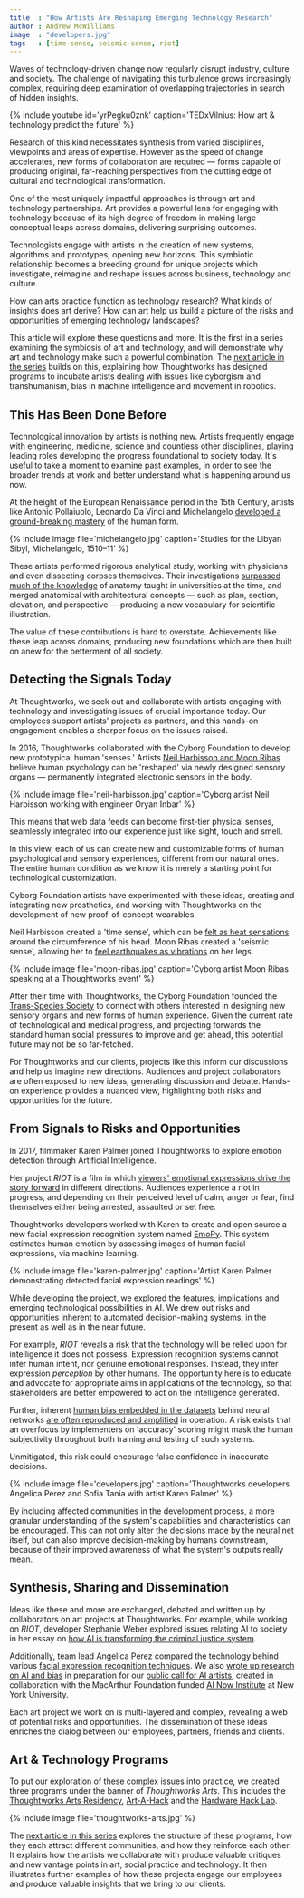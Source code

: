 ```yaml
---
title  : "How Artists Are Reshaping Emerging Technology Research"
author : Andrew McWilliams
image  : "developers.jpg"
tags   : [time-sense, seismic-sense, riot]
---
```

Waves of technology-driven change now regularly disrupt industry, culture and society. The challenge of navigating this turbulence grows increasingly complex, requiring deep examination of overlapping trajectories in search of hidden insights.

{% include youtube id='yrPegku0znk'
   caption='TEDxVilnius: How art & technology predict the future' %}

Research of this kind necessitates synthesis from varied disciplines, viewpoints and areas of expertise. However as the speed of change accelerates, new forms of collaboration are required — forms capable of producing original, far-reaching perspectives from the cutting edge of cultural and technological transformation.

<!--excerpt-ends-->

One of the most uniquely impactful approaches is through art and technology partnerships. Art provides a powerful lens for engaging with technology because of its high degree of freedom in making large conceptual leaps across domains, delivering surprising outcomes.

Technologists engage with artists in the creation of new systems, algorithms and prototypes, opening new horizons. This symbiotic relationship becomes a breeding ground for unique projects which investigate, reimagine and reshape issues across business, technology and culture.

How can arts practice function as technology research? What kinds of insights does art derive? How can art help us build a picture of the risks and opportunities of emerging technology landscapes?

This article will explore these questions and more. It is the first in a series examining the symbiosis of art and technology, and will demonstrate why art and technology make such a powerful combination. The [next article in the series](https://thoughtworksarts.io/blog/how-art-programs-drive-innovation-thoughtworks/) builds on this, explaining how Thoughtworks has designed programs to incubate artists dealing with issues like cyborgism and transhumanism, bias in machine intelligence and movement in robotics.

## This Has Been Done Before

Technological innovation by artists is nothing new. Artists frequently engage with engineering, medicine, science and countless other disciplines, playing leading roles developing the progress foundational to society today. It's useful to take a moment to examine past examples, in order to see the broader trends at work and better understand what is happening around us now.

At the height of the European Renaissance period in the 15th Century, artists like Antonio Pollaiuolo, Leonardo Da Vinci and Michelangelo [developed a ground-breaking mastery](https://www.smithsonianmag.com/science-nature/the-anatomy-of-renaissance-art-36887285/) of the human form.

{% include image file='michelangelo.jpg'
   caption='Studies for the Libyan Sibyl, Michelangelo, 1510–11' %}

These artists performed rigorous analytical study, working with physicians and even dissecting corpses themselves. Their investigations [surpassed much of the knowledge](https://www.metmuseum.org/toah/hd/anat/hd_anat.htm) of anatomy taught in universities at the time, and merged anatomical with architectural concepts &mdash; such as plan, section, elevation, and perspective &mdash; producing a new vocabulary for scientific illustration.

The value of these contributions is hard to overstate. Achievements like these leap across domains, producing new foundations which are then built on anew for the betterment of all society.

## Detecting the Signals Today

At Thoughtworks, we seek out and collaborate with artists engaging with technology and investigating issues of crucial importance today. Our employees support artists' projects as partners, and this hands-on engagement enables a sharper focus on the issues raised.

In 2016, Thoughtworks collaborated with the Cyborg Foundation to develop new prototypical human 'senses.' Artists [Neil Harbisson and Moon Ribas](https://thoughtworksarts.io/blog/introducing-cyborg-foundation/) believe human psychology can be 'reshaped' via newly designed sensory organs — permanently integrated electronic sensors in the body.

{% include image file='neil-harbisson.jpg'
   caption='Cyborg artist Neil Harbisson working with engineer Oryan Inbar' %}

This means that web data feeds can become first-tier physical senses, seamlessly integrated into our experience just like sight, touch and smell.

In this view, each of us can create new and customizable forms of human psychological and sensory experiences, different from our natural ones. The entire human condition as we know it is merely a starting point for technological customization.

Cyborg Foundation artists have experimented with these ideas, creating and integrating new prosthetics, and working with Thoughtworks on the development of new proof-of-concept wearables.

Neil Harbisson created a 'time sense', which can be [felt as heat sensations](https://thoughtworksarts.io/projects/time-sense/) around the circumference of his head. Moon Ribas created a 'seismic sense', allowing her to [feel earthquakes as vibrations](https://thoughtworksarts.io/projects/seismic-sense/) on her legs.

{% include image file='moon-ribas.jpg'
   caption='Cyborg artist Moon Ribas speaking at a Thoughtworks event' %}

After their time with Thoughtworks, the Cyborg Foundation founded the [Trans-Species Society](https://www.transpeciessociety.com/) to connect with others interested in designing new sensory organs and new forms of human experience. Given the current rate of technological and medical progress, and projecting forwards the standard human social pressures to improve and get ahead, this potential future may not be so far-fetched.

For Thoughtworks and our clients, projects like this inform our discussions and help us imagine new directions. Audiences and project collaborators are often exposed to new ideas, generating discussion and debate. Hands-on experience provides a nuanced view, highlighting both risks and opportunities for the future.

## From Signals to Risks and Opportunities

In 2017, filmmaker Karen Palmer joined Thoughtworks to explore emotion detection through Artificial Intelligence.

Her project *RIOT* is a film in which [viewers' emotional expressions drive the story forward](https://thoughtworksarts.io/projects/riot) in different directions. Audiences experience a riot in progress, and depending on their perceived level of calm, anger or fear, find themselves either being arrested, assaulted or set free.

Thoughtworks developers worked with Karen to create and open source a new facial expression recognition system named [EmoPy](https://github.com/thoughtworksarts/EmoPy). This system estimates human emotion by assessing images of human facial expressions, via machine learning.

{% include image file='karen-palmer.jpg'
   caption='Artist Karen Palmer demonstrating detected facial expression readings' %}

While developing the project, we explored the features, implications and emerging technological possibilities in AI. We drew out risks and opportunities inherent to automated decision-making systems, in the present as well as in the near future.

For example, *RIOT* reveals a risk that the technology will be relied upon for intelligence it does not possess. Expression recognition systems cannot infer human intent, nor genuine emotional responses. Instead, they infer expression _perception_ by other humans. The opportunity here is to educate and advocate for appropriate aims in applications of the technology, so that stakeholders are better empowered to act on the intelligence generated.

Further, inherent [human bias embedded in the datasets](https://www.propublica.org/article/machine-bias-risk-assessments-in-criminal-sentencing) behind neural networks [are often reproduced and amplified](https://thoughtworksarts.io/blog/why-we-are-investigating-biases-artificial-intelligence/) in operation. A risk exists that an overfocus by implementers on 'accuracy' scoring might mask the human subjectivity throughout both training and testing of such systems.

Unmitigated, this risk could encourage false confidence in inaccurate decisions.

{% include image file='developers.jpg'
   caption='Thoughtworks developers Angelica Perez and Sofia Tania with artist Karen Palmer' %}

By including affected communities in the development process, a more granular understanding of the system's capabilities and characteristics can be encouraged. This can not only alter the decisions made by the neural net itself, but can also improve decision-making by humans downstream, because of their improved awareness of what the system's outputs really mean.

## Synthesis, Sharing and Dissemination

Ideas like these and more are exchanged, debated and written up by collaborators on art projects at Thoughtworks. For example, while working on *RIOT*, developer Stephanie Weber explored issues relating AI to society in her essay on [how AI is transforming the criminal justice system](https://www.thoughtworks.com/insights/blog/how-artificial-intelligence-transforming-criminal-justice-system).

Additionally, team lead Angelica Perez compared the technology behind various [facial expression recognition techniques](https://thoughtworksarts.io/blog/recognizing-facial-expressions-machine-learning/). We also [wrote up research on AI and bias](https://thoughtworksarts.io/blog/why-we-are-investigating-biases-artificial-intelligence/) in preparation for our [public call for AI artists](https://thoughtworksarts.io/open-call/2017-implications-of-ai/), created in collaboration with the MacArthur Foundation funded [AI Now Institute](https://ainowinstitute.org/) at New York University.

Each art project we work on is multi-layered and complex, revealing a web of potential risks and opportunities. The dissemination of these ideas enriches the dialog between our employees, partners, friends and clients.

## Art &amp; Technology Programs

To put our exploration of these complex issues into practice, we created three programs under the banner of *Thoughtworks Arts*. This includes the [Thoughtworks Arts Residency](https://thoughtworksarts.io/), [Art-A-Hack](https://artahack.io/) and the [Hardware Hack Lab](https://hardwarehacklab.io/).

{% include image file='thoughtworks-arts.jpg' %}

The [next article in this series](https://thoughtworksarts.io/blog/how-art-programs-drive-innovation-thoughtworks/) explores the structure of these programs, how they each attract different communities, and how they reinforce each other. It explains how the artists we collaborate with produce valuable critiques and new vantage points in art, social practice and technology. It then illustrates further examples of how these projects engage our employees and produce valuable insights that we bring to our clients.